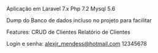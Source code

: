 Aplicação em Laravel 7.x
Php 7.2
Mysql 5.6

Dump do Banco de dados incluso no projeto para facilitar

Features:
	CRUD de Clientes
	Relatório de Clientes

Login e senha:
	alexjr_mendess@hotmail.com
	12345678